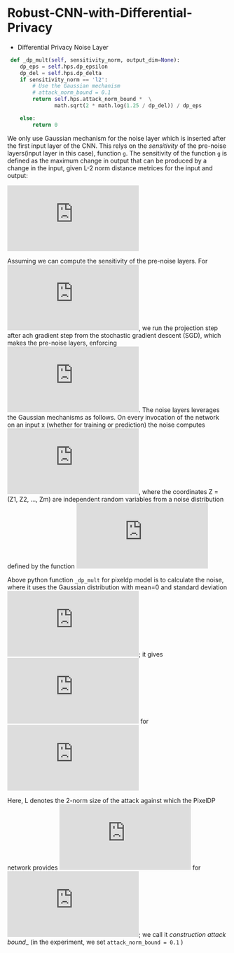 # Robust-CNN-with-Differential-Privacy

* Differential Privacy Noise Layer

```python
 def _dp_mult(self, sensitivity_norm, output_dim=None):
    dp_eps = self.hps.dp_epsilon
    dp_del = self.hps.dp_delta
    if sensitivity_norm == 'l2':
        # Use the Gaussian mechanism
        # attack_norm_bound = 0.1
        return self.hps.attack_norm_bound *  \
               math.sqrt(2 * math.log(1.25 / dp_del)) / dp_eps

    else:
        return 0
```

We only use Gaussian mechanism for the noise layer which is inserted after the first input layer of the CNN. This relys on the _sensitivity_ of the pre-noise layers(input layer in this case), function `g`. The sensitivity of the function `g` is defined as the maximum change in output that can be produced by a change in the input, given L-2 norm distance metrices for the input and output: 

![\Delta_{2, 2}^g = max_{x, x'} \frac{ \left \| g(x) - g(x') \right \|_2}{ \left \| x - x ' \right \|_2}](http://latex.codecogs.com/gif.latex?%5CDelta_%7B2%2C%202%7D%5Eg%20%3D%20max_%7Bx%2C%20x%27%7D%20%5Cfrac%7B%20%5Cleft%20%5C%7C%20g%28x%29%20-%20g%28x%27%29%20%5Cright%20%5C%7C_2%7D%7B%20%5Cleft%20%5C%7C%20x%20-%20x%20%27%20%5Cright%20%5C%7C_2%7D)

Assuming we can compute the sensitivity of the pre-noise layers. For ![\Delta{2, 2}](http://latex.codecogs.com/gif.latex?%5CDelta_%7B2%2C%202%7D), we run the projection step after ach gradient step from the stochastic gradient descent (SGD), which makes the pre-noise layers, enforcing ![\Delta{2, 2} = 1](http://latex.codecogs.com/gif.latex?%5CDelta_%7B2%2C%202%7D%20%3D%201).
The noise layers leverages the Gaussian mechanisms as follows. On every invocation of the network on an input x (whether for training or prediction) the noise computes ![g(X) + Z](http://latex.codecogs.com/gif.latex?g%28X%29%20&plus;%20Z), where the coordinates Z = (Z1, Z2, ..., Zm) are independent random variables from a noise distribution defined by the function ![noise(\Delta , L, \epsilon, \delta)](http://latex.codecogs.com/gif.latex?noise%28%5CDelta%20%2C%20L%2C%20%5Cepsilon%2C%20%5Cdelta%29)


Above python function `_dp_mult` for pixeldp model is to calculate the noise, where it uses the Gaussian distribution with mean=0 and standard deviation ![\sigma = \sqrt{2 ln(\frac{1.25}{\delta})} \Delta_{2, 2} L / \epsilon](http://latex.codecogs.com/gif.latex?%5Csigma%20%3D%20%5Csqrt%7B2%20ln%28%5Cfrac%7B1.25%7D%7B%5Cdelta%7D%29%7D%20%5CDelta_%7B2%2C%202%7D%20L%20/%20%5Cepsilon); it gives ![(\epsilon, \delta)](http://latex.codecogs.com/gif.latex?%28%5Cepsilon%2C%20%5Cdelta%29-DP) for ![\epsilon \leq  1](http://latex.codecogs.com/gif.latex?%5Cepsilon%20%5Cleq%201)

Here, L denotes the 2-norm size of the attack against which the PixelDP network provides ![(\epsilon, \delta)](http://latex.codecogs.com/gif.latex?%28%5Cepsilon%2C%20%5Cdelta%29-DP) for ![\epsilon \leq  1](http://latex.codecogs.com/gif.latex?%5Cepsilon%20%5Cleq%201); we call it _construction attack bound__ (in the experiment, we set `attack_norm_bound = 0.1` )


  

